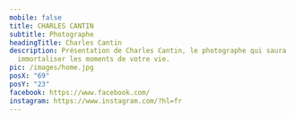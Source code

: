 ```yaml
---
mobile: false
title: CHARLES CANTIN
subtitle: Photographe
headingTitle: Charles Cantin
description: Présentation de Charles Cantin, le photographe qui saura
  immortaliser les moments de votre vie.
pic: /images/home.jpg
posX: "69"
posY: "23"
facebook: https://www.facebook.com/
instagram: https://www.instagram.com/?hl=fr
---
```

